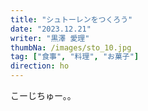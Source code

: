 ```yaml
---
title: "シュトーレンをつくろう"
date: "2023.12.21"
writer: "黒澤 愛理"
thumbNa: /images/sto_10.jpg
tag: ["食事", "料理", "お菓子"]
direction: ho
---
```

こーじちゅー。。

<!--
## すっかりクリスマス！

イルミネーションが近所のサビれたショッピングモールにも飾られる季節。あのバカでかいクリスマスツリーはこの日のためにどんな気持ちで倉庫で眠ってるんだろう。冬眠の逆だね。

てゆうか言いたいのはそんなことじゃなくて、クリスマスといえば豪華なごはん！そして欠かせないのがケーキにチョコレートとかクッキーみたいな甘いもの。

昨年は簡単にケーキを作ってみましたが、今年はドイツのお菓子、シュトーレンを作ってみようかなと思ってます。

## シュトーレンって？

シュトーレンとはドイツの伝統的なお菓子？パン？ケーキ？みたいなもので、クリスマスの前に焼いて当日に向けて少しづつ食べていくらしいです。（未調査）

![Alt text](/images/sto_1.jpg)

ネットに転がってたレシピを見てみるとフライパンでも作れるらしいのでその手順で作ってみました。

だいたいの材料は100均でそろってしまいました。ダイソー大好きです。

今回はあくまでクリスマス当日目に作る練習なので、包装まではしません。おいしくつくれるのかなぁ～っていうのを試してみたいと思います。

## 早速ちょーり～

ミックスナッツを砕いていきます。一緒に買ったラム酒の便でたたいています。わたし頭いい～

![Alt text](/images/sto_2.jpg)

ドライフルーツは細かく刻みます。今回使ったドライフルーツはデーツ、いちじく、アプリコットです・・・

なんか地味な気もするけどまぁ、おいしくなるんじゃないかな
小さく切ったら、ラム酒と砂糖を入れてレンジで何分かチンします

![Alt text](/images/sto_3.jpg)

薄力粉と強力粉、溶かしたバターと卵とベーキングパウンダー、砂糖とさっきのナッツとラム漬けのドライフルーツを

![Alt text](/images/sto_4.jpg)

（続く）




![Alt text](/images/)

-->

